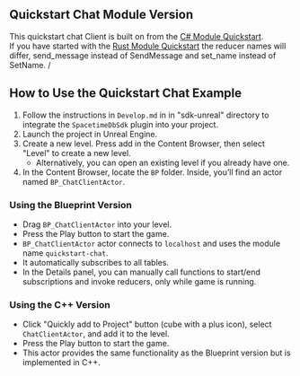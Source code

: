 ﻿## Quickstart Chat Module Version
This quickstart chat Client is built on from the [C# Module Quickstart](https://spacetimedb.com/docs/modules/c-sharp/quickstart). \
If you have started with the [Rust Module Quickstart](https://spacetimedb.com/docs/modules/rust/quickstart) the reducer names will differ, send_message instead of SendMessage and set_name instead of SetName. /



## How to Use the Quickstart Chat Example

1. Follow the instructions in `Develop.md` in in "sdk-unreal" directory to integrate the `SpacetimeDbSdk` plugin into your project.
2. Launch the project in Unreal Engine.
3. Create a new level. Press add in the Content Browser, then select "Level" to create a new level.
   - Alternatively, you can open an existing level if you already have one.
4. In the Content Browser, locate the `BP` folder. Inside, you’ll find an actor named `BP_ChatClientActor`.

### Using the Blueprint Version

- Drag `BP_ChatClientActor` into your level.
- Press the Play button to start the game.
- `BP_ChatClientActor` actor connects to `localhost` and uses the module name `quickstart-chat`.
- It automatically subscribes to all tables.
- In the Details panel, you can manually call functions to start/end subscriptions and invoke reducers, only while game is running.

### Using the C++ Version

- Click "Quickly add to Project" button (cube with a plus icon), select `ChatClientActor`, and add it to the level.
- Press the Play button to start the game.
- This actor provides the same functionality as the Blueprint version but is implemented in C++.
